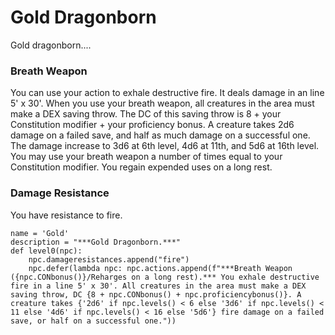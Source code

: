 # Gold Dragonborn
Gold dragonborn....

### Breath Weapon
You can use your action to exhale destructive fire. It deals damage in an line 5' x 30'. When you use your breath weapon, all creatures in the area must make a DEX saving throw. The DC of this saving throw is 8 + your Constitution modifier + your proficiency bonus. A creature takes 2d6 damage on a failed save, and half as much damage on a successful one. The damage increase to 3d6 at 6th level, 4d6 at 11th, and 5d6 at 16th level. You may use your breath weapon a number of times equal to your Constitution modifier. You regain expended uses on a long rest.

### Damage Resistance
You have resistance to fire.

```
name = 'Gold'
description = "***Gold Dragonborn.***"
def level0(npc):
    npc.damageresistances.append("fire")
    npc.defer(lambda npc: npc.actions.append(f"***Breath Weapon ({npc.CONbonus()}/Reharges on a long rest).*** You exhale destructive fire in a line 5' x 30'. All creatures in the area must make a DEX saving throw, DC {8 + npc.CONbonus() + npc.proficiencybonus()}. A creature takes {'2d6' if npc.levels() < 6 else '3d6' if npc.levels() < 11 else '4d6' if npc.levels() < 16 else '5d6'} fire damage on a failed save, or half on a successful one."))
```
